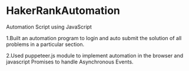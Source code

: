 # HakerRankAutomation
Automation Script using JavaScript

1.Built an automation program to login and auto submit the solution of all problems in a particular section.

2.Used puppeteer.js module to implement automation in the browser and javascript Promises to handle Asynchronous Events.
